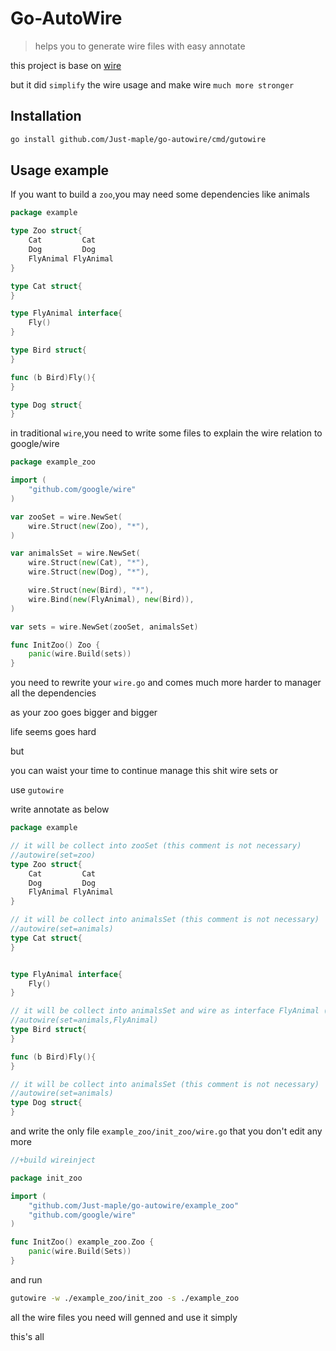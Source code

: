 # Go-AutoWire
> helps you to generate wire files with easy annotate


this project is base on [wire](github.com/google/wire)

but it did `simplify` the wire usage and make wire `much more stronger `

## Installation


```sh
go install github.com/Just-maple/go-autowire/cmd/gutowire
```

## Usage example

If you want to build a `zoo`,you may need some dependencies like animals
```go
package example

type Zoo struct{ 
    Cat         Cat
    Dog         Dog
    FlyAnimal FlyAnimal
}

type Cat struct{
}

type FlyAnimal interface{
    Fly()
}

type Bird struct{
}

func (b Bird)Fly(){
}

type Dog struct{
}
```

in traditional `wire`,you need to write some files to explain the wire relation to google/wire

```go
package example_zoo

import (
	"github.com/google/wire"
)

var zooSet = wire.NewSet(
	wire.Struct(new(Zoo), "*"),
)

var animalsSet = wire.NewSet(
	wire.Struct(new(Cat), "*"),
	wire.Struct(new(Dog), "*"),

	wire.Struct(new(Bird), "*"),
	wire.Bind(new(FlyAnimal), new(Bird)),
)

var sets = wire.NewSet(zooSet, animalsSet)

func InitZoo() Zoo {
	panic(wire.Build(sets))
}
```

you need to rewrite your `wire.go` and comes much more harder to manager all the dependencies

as your zoo goes bigger and bigger 

life seems goes hard

but

you can waist your time to continue manage this shit wire sets or 

use `gutowire`

write annotate as below
```go
package example

// it will be collect into zooSet (this comment is not necessary)
//autowire(set=zoo)
type Zoo struct{ 
    Cat         Cat
    Dog         Dog
    FlyAnimal FlyAnimal
}

// it will be collect into animalsSet (this comment is not necessary)
//autowire(set=animals)
type Cat struct{
}


type FlyAnimal interface{
    Fly()
}

// it will be collect into animalsSet and wire as interface FlyAnimal (this comment is not necessary)
//autowire(set=animals,FlyAnimal)
type Bird struct{
}

func (b Bird)Fly(){
}

// it will be collect into animalsSet (this comment is not necessary)
//autowire(set=animals)
type Dog struct{
}
```
and write the only file `example_zoo/init_zoo/wire.go` that you don't edit any more 

```go
//+build wireinject

package init_zoo

import (
	"github.com/Just-maple/go-autowire/example_zoo"
	"github.com/google/wire"
)

func InitZoo() example_zoo.Zoo {
	panic(wire.Build(Sets))
}

```

and run
```sh
gutowire -w ./example_zoo/init_zoo -s ./example_zoo
```

all the wire files you need will genned and use it simply

this's all